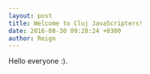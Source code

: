 ```yaml
---
layout: post
title: Welcome to Cluj JavaScripters!
date: 2016-08-30 09:20:24 +0300
author: Reign
---
```


Hello everyone :).